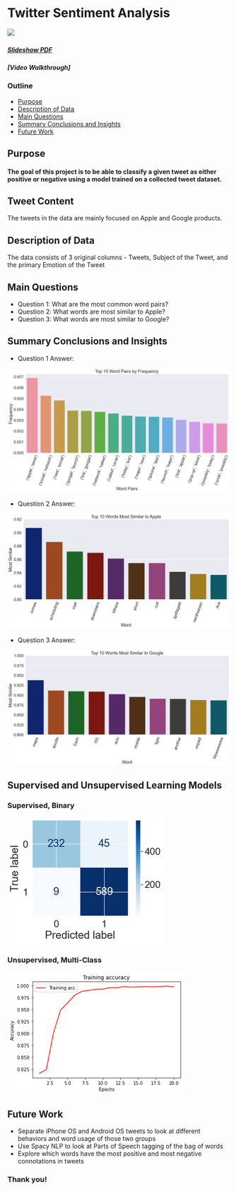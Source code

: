 # Twitter Sentiment Analysis

<img src="https://hips.hearstapps.com/esquireuk.cdnds.net/16/46/1479206864-donald-trump-wrong.gif?fill=480:287&resize=768:*" width="800"/>

##### [Slideshow PDF](pdf/Tweet_Sentiment_Analysis.pdf)
##### [Video Walkthrough]

### Outline
* [Purpose](#Purpose)
* [Description of Data](#Description_of_Data)
* [Main Questions](#Main-Questions)
* [Summary Conclusions and Insights](#Summary-Conclusions-and-Insights)
* [Future Work](#Future-Work)

## Purpose

#### The goal of this project is to be able to classify a given tweet as either positive or negative using a model trained on a collected tweet dataset. 

## Tweet Content

The tweets in the data are mainly focused on Apple and Google products.

## Description of Data

The data consists of 3 original columns - Tweets, Subject of the Tweet, and the primary Emotion of the Tweet

## Main Questions
* Question 1: What are the most common word pairs?
* Question 2: What words are most similar to Apple?
* Question 3: What words are most similar to Google?

## Summary Conclusions and Insights
* Question 1 Answer: 

![svg](img/Tweet_Analysis_44_0.png)

* Question 2 Answer: 

![svg](img/Tweet_Analysis_139_0.png)

* Question 3 Answer: 

![svg](img/Tweet_Analysis_137_0.png)

## Supervised and Unsupervised Learning Models

### Supervised, Binary

![svg](img/Tweet_Analysis_73_1.png)

### Unsupervised, Multi-Class

![svg](img/createNN_39_0.png)

## Future Work
* Separate iPhone OS and Android OS tweets to look at different behaviors and word usage of those two groups
* Use Spacy NLP to look at Parts of Speech tagging of the bag of words
* Explore which words have the most positive and most negative connotations in tweets 


### Thank you!
